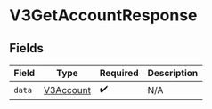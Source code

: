 # V3GetAccountResponse


## Fields

| Field                                         | Type                                          | Required                                      | Description                                   |
| --------------------------------------------- | --------------------------------------------- | --------------------------------------------- | --------------------------------------------- |
| `data`                                        | [V3Account](../../models/shared/V3Account.md) | :heavy_check_mark:                            | N/A                                           |